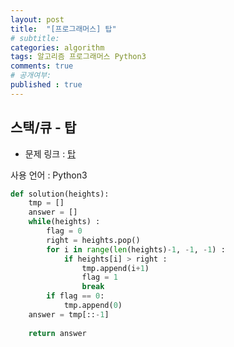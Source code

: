 ```yaml
---
layout: post
title:  "[프로그래머스] 탑"
# subtitle: 
categories: algorithm
tags: 알고리즘 프로그래머스 Python3
comments: true
# 공개여부:
published : true
---
```


## 스택/큐 - 탑

* 문제 링크 : [탑](https://programmers.co.kr/learn/courses/30/lessons/42588)

사용 언어 : Python3

```python
def solution(heights):
    tmp = []
    answer = []
    while(heights) :
        flag = 0
        right = heights.pop()
        for i in range(len(heights)-1, -1, -1) :
            if heights[i] > right :
                tmp.append(i+1)
                flag = 1
                break
        if flag == 0:
            tmp.append(0)
    answer = tmp[::-1]
    
    return answer
```